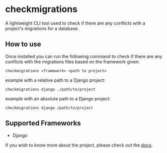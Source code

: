 # checkmigrations
A lightweight CLI tool used to check if there are any conflicts with a project's migrations for a database. 

## How to use
Once installed you can run the following command to check if there are any conflicts with the migrations files based on the framework given:
```
checkmigrations <framework> <path to project>
```

example with a relative path to a Django project:
```
checkmigrations django ./path/to/project
```
example with an absolute path to a Django project:
```
checkmigrations django /path/to/project
```

## Supported Frameworks
- Django

If you wish to know more about the project, please check out the [docs](docs/development.md).